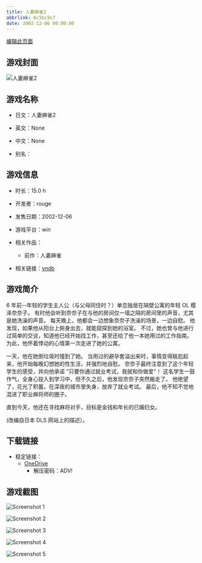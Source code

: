 ```yaml
---
title: 人妻麻雀2
abbrlink: 6c5bc9c7
date: 2002-12-06 00:00:00
---
```

[编辑此页面](https://github.com/ACG-3/ADV3-source/blob/main/source/_posts/games/%E4%BA%BA%E5%A6%BB%E9%BA%BB%E9%9B%802.md)

## 游戏封面

![人妻麻雀2](https://pan.timero.xyz/d/onedrive/img_lib_001/%E4%BA%BA%E5%A6%BB%E9%BA%BB%E9%9B%802_cover.avif)


## 游戏名称

- 日文：人妻麻雀2
- 英文：None
- 中文：None

- 别名：


## 游戏信息

- 时长：15.0 h
- 开发者：rouge
- 发售日期：2002-12-06
- 游戏平台：win
- 相关作品：
   - 前作：人妻麻雀

- 相关链接：[vndb](https://vndb.org/v2910)


## 游戏简介

6 年前--年轻的学生主人公（与父母同住时？）单恋独居在隔壁公寓的年轻 OL 樱泽奈奈子。  有时他会听到奈奈子在与他的房间仅一墙之隔的房间里的声音，尤其是她洗澡的声音。  每天晚上，他都会一边想象奈奈子洗澡的场景，一边自慰。  他发现，如果他从阳台上俯身出去，就能窥探到她的浴室。  不过，她也曾与他进行过简单的交谈，知道他已经开始找工作，甚至还给了他一本她用过的工作指南。  为此，他怀着悸动的心情第一次走进了她的公寓。

一天，他在她倒垃圾时撞到了她。  当用过的避孕套溢出来时，事情变得尴尬起来，他开始每晚幻想她的性生活，并强烈地自慰。  奈奈子最终注意到了这个年轻学生的感受，并向他承诺 "只要你通过就业考试，我就和你做爱"！  这名学生一鼓作气，全身心投入到学习中，但不久之后，他发现奈奈子突然搬走了。  他绝望了，花光了积蓄，在深夜的城市里失身，放弃了就业考试。  最后，他不知不觉地混进了职业麻将师的圈子。

直到今天，他还在寻找麻将对手，目标是金钱和年长的已婚妇女。

(改编自日本 DLS 网站上的描述）。


## 下载链接

- 稳定链接：
    - [OneDrive](https://pan.timero.xyz/onedrive/adv_lib_001/%E4%BA%BA%E5%A6%BB%E9%BA%BB%E9%9B%802)
        - 解压密码：ADV!



## 游戏截图


![Screenshot 1](https://pan.timero.xyz/d/onedrive/img_lib_001/%E4%BA%BA%E5%A6%BB%E9%BA%BB%E9%9B%802_Screenshot_1.avif)

![Screenshot 2](https://pan.timero.xyz/d/onedrive/img_lib_001/%E4%BA%BA%E5%A6%BB%E9%BA%BB%E9%9B%802_Screenshot_2.avif)

![Screenshot 3](https://pan.timero.xyz/d/onedrive/img_lib_001/%E4%BA%BA%E5%A6%BB%E9%BA%BB%E9%9B%802_Screenshot_3.avif)

![Screenshot 4](https://pan.timero.xyz/d/onedrive/img_lib_001/%E4%BA%BA%E5%A6%BB%E9%BA%BB%E9%9B%802_Screenshot_4.avif)

![Screenshot 5](https://pan.timero.xyz/d/onedrive/img_lib_001/%E4%BA%BA%E5%A6%BB%E9%BA%BB%E9%9B%802_Screenshot_5.avif)

